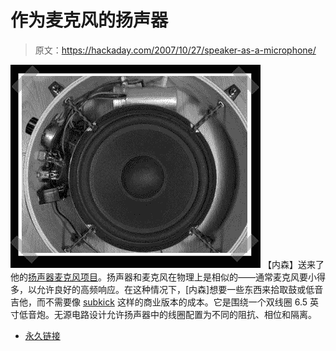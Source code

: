 # 作为麦克风的扬声器

> 原文：<https://hackaday.com/2007/10/27/speaker-as-a-microphone/>

![](img/92f34a6cdbff60abbc2f62c8b7ec0a9e.png)
【内森】送来了他的[扬声器麦克风项目](http://www.instructables.com/id/SPKR-MiK--How-to-make-a-microphone-from-a-speaker/)。扬声器和麦克风在物理上是相似的——通常麦克风要小得多，以允许良好的高频响应。在这种情况下，[内森]想要一些东西来拾取鼓或低音吉他，而不需要像 [subkick](http://www.yamaha.com/yamahavgn/CDA/ContentDetail/ModelSeriesDetail/0,,CNTID%25253D25075%252526CTID%25253D217200,00.html) 这样的商业版本的成本。它是围绕一个双线圈 6.5 英寸低音炮。无源电路设计允许扬声器中的线圈配置为不同的阻抗、相位和隔离。

*   [永久链接](http://www.instructables.com/id/SPKR-MiK--How-to-make-a-microphone-from-a-speaker/)